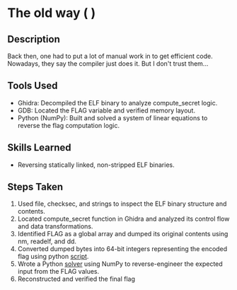 # The old way (<font color=green> </font>)


## Description
Back then, one had to put a lot of manual work in to get efficient code. Nowadays, they say the compiler just does it. But I don't trust them...


## Tools Used

- Ghidra: Decompiled the ELF binary to analyze compute_secret logic.
- GDB: Located the FLAG variable and verified memory layout.
- Python (NumPy): Built and solved a system of linear equations to reverse the flag computation logic.

## Skills Learned

- Reversing statically linked, non-stripped ELF binaries.

## Steps Taken
1. Used file, checksec, and strings to inspect the ELF binary structure and contents.
2. Located compute_secret function in Ghidra and analyzed its control flow and data transformations.
3. Identified FLAG as a global array and dumped its original contents using nm, readelf, and dd.
4. Converted dumped bytes into 64-bit integers representing the encoded flag using python [script](convert.py).
5. Wrote a Python [solver](solver.py) using NumPy to reverse-engineer the expected input from the FLAG values.
6. Reconstructed and verified the final flag